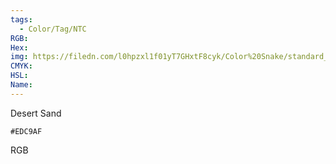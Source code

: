 ```yaml
---
tags:
  - Color/Tag/NTC
RGB:
Hex:
img: https://filedn.com/l0hpzxl1f01yT7GHxtF8cyk/Color%20Snake/standard_csv_to_svg//EDC9AF.svg
CMYK:
HSL:
Name:
---
```

Desert Sand
```palette
#EDC9AF
```
RGB
